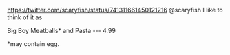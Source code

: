 https://twitter.com/scaryfish/status/741311661450121216 @scaryfish I like to think of it as

Big Boy Meatballs* and Pasta --- 4.99

*may contain egg.